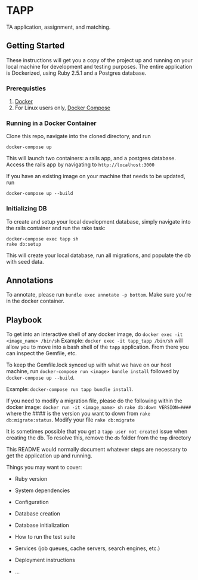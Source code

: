 # TAPP
TA application, assignment, and matching.

## Getting Started
These instructions will get you a copy of the project up and running on your
local machine for development and testing purposes. The entire application is
Dockerized, using Ruby 2.5.1 and a Postgres database.

### Prerequisties

1. [Docker](https://docs.docker.com/install/#supported-platforms)
2. For Linux users only, [Docker Compose](https://docs.docker.com/compose/install/)

### Running in a Docker Container
Clone this repo, navigate into the cloned directory, and run 
```
docker-compose up
```

This will launch two containers: a rails app, and a postgres database. Access
the rails app by navigating to `http://localhost:3000`

If you have an existing image on your machine that needs to be updated, run
```
docker-compose up --build
```

### Initializing DB
To create and setup your local development database, simply navigate into the rails container and run the rake task:
```
docker-compose exec tapp sh
rake db:setup
```

This will create your local database, run all migrations, and populate the db with seed data.

## Annotations
To annotate, please run `bundle exec annotate -p bottom`. Make sure you're in
the docker container.

## Playbook
To get into an interactive shell of any docker image, do `docker exec -it
<image_name> /bin/sh` Example: `docker exec -it tapp_tapp /bin/sh` will allow
you to move into a bash shell of the `tapp` application.  From there you can
inspect the Gemfile, etc.

To keep the Gemfile.lock synced up with what we have on our host machine, run
`docker-compose run <image> bundle install` followed by `docker-compose up
--build`.  

Example: `docker-compose run tapp bundle install`.

If you need to modify a migration file, please do the following within the docker image:
`docker run -it <image_name> sh`
`rake db:down VERSION=####` where the #### is the version you want to down from `rake db:migrate:status`.
Modify your file
`rake db:migrate`

It is sometimes possible that you get a `tapp user not created` issue when creating the db. To resolve this, remove the `db` folder from the `tmp` directory

This README would normally document whatever steps are necessary to get the
application up and running.

Things you may want to cover:

* Ruby version

* System dependencies

* Configuration

* Database creation

* Database initialization

* How to run the test suite

* Services (job queues, cache servers, search engines, etc.)

* Deployment instructions

* ...
